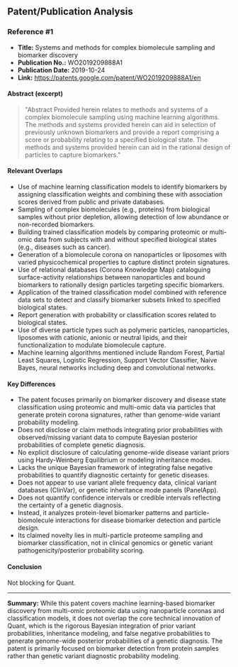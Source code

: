 ## Patent/Publication Analysis

### Reference #1

- **Title:** Systems and methods for complex biomolecule sampling and biomarker discovery
- **Publication No.:** WO2019209888A1
- **Publication Date:** 2019-10-24
- **Link:** https://patents.google.com/patent/WO2019209888A1/en

#### Abstract (excerpt)

> "Abstract Provided herein relates to methods and systems of a complex biomolecule sampling using machine learning algorithms. The methods and systems provided herein can aid in selection of previously unknown biomarkers and provide a report comprising a score or probability relating to a specified biological state. The methods and systems provided herein can aid in the rational design of particles to capture biomarkers."

#### Relevant Overlaps

- Use of machine learning classification models to identify biomarkers by assigning classification weights and combining these with association scores derived from public and private databases.
- Sampling of complex biomolecules (e.g., proteins) from biological samples without prior depletion, allowing detection of low abundance or non-recorded biomarkers.
- Building trained classification models by comparing proteomic or multi-omic data from subjects with and without specified biological states (e.g., diseases such as cancer).
- Generation of a biomolecule corona on nanoparticles or liposomes with varied physicochemical properties to capture distinct protein signatures.
- Use of relational databases (Corona Knowledge Map) cataloguing surface-activity relationships between nanoparticles and bound biomarkers to rationally design particles targeting specific biomarkers.
- Application of the trained classification model combined with reference data sets to detect and classify biomarker subsets linked to specified biological states.
- Report generation with probability or classification scores related to biological states.
- Use of diverse particle types such as polymeric particles, nanoparticles, liposomes with cationic, anionic or neutral lipids, and their functionalization to modulate biomolecule capture.
- Machine learning algorithms mentioned include Random Forest, Partial Least Squares, Logistic Regression, Support Vector Classifier, Naive Bayes, neural networks including deep and convolutional networks.

#### Key Differences

- The patent focuses primarily on biomarker discovery and disease state classification using proteomic and multi-omic data via particles that generate protein corona signatures, rather than genome-wide variant probability modeling.
- Does not disclose or claim methods integrating prior probabilities with observed/missing variant data to compute Bayesian posterior probabilities of complete genetic diagnosis.
- No explicit disclosure of calculating genome-wide disease variant priors using Hardy-Weinberg Equilibrium or modeling inheritance modes.
- Lacks the unique Bayesian framework of integrating false negative probabilities to quantify diagnostic certainty for genetic diseases.
- Does not appear to use variant allele frequency data, clinical variant databases (ClinVar), or genetic inheritance mode panels (PanelApp).
- Does not quantify confidence intervals or credible intervals reflecting the certainty of a genetic diagnosis.
- Instead, it analyzes protein-level biomarker patterns and particle-biomolecule interactions for disease biomarker detection and particle design.
- Its claimed novelty lies in multi-particle proteome sampling and biomarker classification, not in clinical genomics or genetic variant pathogenicity/posterior probability scoring.

#### Conclusion

Not blocking for Quant.

---

**Summary:** While this patent covers machine learning-based biomarker discovery from multi-omic proteomic data using nanoparticle coronas and classification models, it does not overlap the core technical innovation of Quant, which is the rigorous Bayesian integration of prior variant probabilities, inheritance modeling, and false negative probabilities to generate genome-wide posterior probabilities of a genetic diagnosis. The patent is primarily focused on biomarker detection from protein samples rather than genetic variant diagnostic probability modeling.
